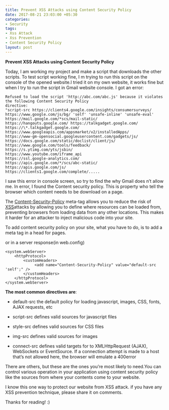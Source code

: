 ```yaml
---
title: Prevent XSS Attacks using Content Security Policy
date: 2017-08-21 23:03:00 +05:30
categories:
- Security
tags:
- Xss Attack
- Xss Prevention
- Content Security Policy
layout: post
---
```


**Prevent XSS Attacks using Content Security Policy**

Today, I am working my project and make a script that downloads the other scripts. To test script working fine, I m trying to run this script on the console of the opened website.I tried it on my own website, it works fine but when I try to run the script in Gmail website console. I got an error:

```
Refused to load the script 'http://abc.com/abc.js' because it violates the following Content Security Policy 
directive:
"script-src https://clients4.google.com/insights/consumersurveys/ ﻿https://www.google.com/js/bg/ 'self' 'unsafe-inline' 'unsafe-eval' 
https://mail.google.com/*scs/mail-static/ 
https://hangouts.google.com/ https://talkgadget.google.com/ 
https://\*.talkgadget.google.com/ 
https://www.googleapis.com/appsmarket/v2/installedApps/ 
https://www-gm-opensocial.googleusercontent.com/gadgets/js/ 
https://docs.google.com/static/doclist/client/js/ 
https://www.google.com/tools/feedback/ 
https://s.ytimg.com/yts/jsbin/ 
https://www.youtube.com/iframe_api 
https://ssl.google-analytics.com/ 
https://apis.google.com/*/scs/abc-static/ 
https://apis.google.com/js/ 
https://clients1.google.com/complete/.....
```

I saw this error in console screen, so try to find the why Gmail does n’t allow me. In error, I found the Content security policy. This is property who tell the browser which content needs to be download on a page.

The [Content-Security-Policy](https://content-security-policy.com/) meta-tag allows you to reduce the risk of [XSS](http://en.wikipedia.org/wiki/Cross-site_scripting)attacks by allowing you to define where resources can be loaded from, preventing browsers from loading data from any other locations. This makes it harder for an attacker to inject malicious code into your site.

To add content security policy on your site, what you have to do, is to add a meta tag in a head for pages.

<meta http-equiv="Content-Security-Policy" content="default-src 'self'">

or in a server response(in web.config)

    <system.webServer>
        <httpProtocol>
            <customHeaders>
                 <add name="Content-Security-Policy" value="default-src 'self';" />
            </customHeaders>
        </httpProtocol>
    </system.webServer>

**The most common directives are**:

* default-src the default policy for loading javascript, images, CSS, fonts, AJAX requests, etc

* script-src defines valid sources for javascript files

* style-src defines valid sources for CSS files

* img-src defines valid sources for images

* connect-src defines valid targets for to XMLHttpRequest (AJAX), WebSockets or EventSource. If a connection attempt is made to a host that’s not allowed here, the browser will emulate a 400error

There are others, but these are the ones you’re most likely to need.You can control various operation in your application using content security policy like the sources from where your contents come to your website.

I know this one way to protect our website from XSS attack. if you have any XSS prevention technique, please share it on comments.

Thanks for reading! :)

